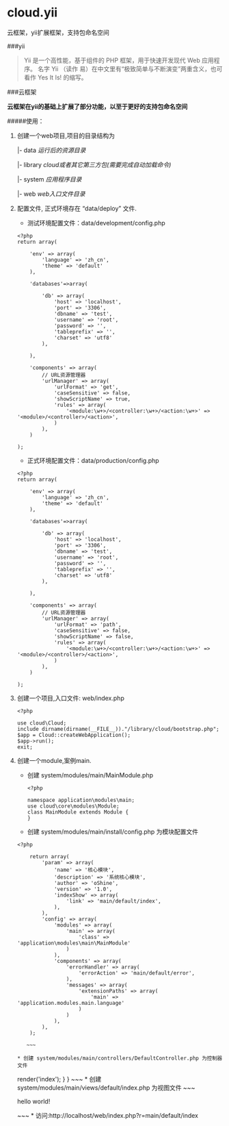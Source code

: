 # cloud.yii
云框架，yii扩展框架，支持包命名空间

###yii

>Yii 是一个高性能，基于组件的 PHP 框架，用于快速开发现代 Web 应用程序。
名字 Yii （读作 易）在中文里有“极致简单与不断演变”两重含义，也可看作 Yes It Is! 的缩写。

###云框架

**云框架在yii的基础上扩展了部分功能，以至于更好的支持包命名空间**


#####使用：

1. 创建一个web项目,项目的目录结构为

     |- data *运行后的资源目录*
     
     |- library *cloud或者其它第三方包(需要完成自动加载命令)*
     
     |- system *应用程序目录*
     
     |- web  *web入口文件目录*
     
2. 配置文件, 正式环境存在 “data/deploy” 文件.
 
	* 测试环境配置文件：data/development/config.php
	
	~~~
	<?php 
	return array(
   
	    'env' => array(
	        'language' => 'zh_cn',
	        'theme' => 'default'
	    ),
	  
	    'databases'=>array(
	
	        'db' => array(
	            'host' => 'localhost',
	            'port' => '3306',
	            'dbname' => 'test',
	            'username' => 'root',
	            'password' => '',
	            'tableprefix' => '',
	            'charset' => 'utf8'
	        ),
	
	    ),
	
	    'components' => array(
	        // URL资源管理器
	        'urlManager' => array(
	            'urlFormat' => 'get',
	            'caseSensitive' => false,
	            'showScriptName' => true,
	            'rules' => array(
	                '<module:\w+>/<controller:\w+>/<action:\w+>' => '<module>/<controller>/<action>', 
	            )
	        ),
	    )

	);
	~~~
	
	* 正式环境配置文件：data/production/config.php
	
	~~~
	<?php 
	return array(
   
	    'env' => array(
	        'language' => 'zh_cn',
	        'theme' => 'default'
	    ),
	  
	    'databases'=>array(
	
	        'db' => array(
	            'host' => 'localhost',
	            'port' => '3306',
	            'dbname' => 'test',
	            'username' => 'root',
	            'password' => '',
	            'tableprefix' => '',
	            'charset' => 'utf8'
	        ),
	
	    ),
	
	    'components' => array(
	        // URL资源管理器
	        'urlManager' => array(
	            'urlFormat' => 'path',
	            'caseSensitive' => false,
	            'showScriptName' => false,
	            'rules' => array(
	                '<module:\w+>/<controller:\w+>/<action:\w+>' => '<module>/<controller>/<action>', 
	            )
	        ),
	    )

	);
	~~~
	

3. 创建一个项目,入口文件: web/index.php

	~~~
	<?php 
	   
	use cloud\Cloud;
	include dirname(dirname(__FILE__))."/library/cloud/bootstrap.php";
	$app = Cloud::createWebApplication();
	$app->run();
	exit;   		  
	~~~

4. 创建一个module,案例main.

	* 创建 system/modules/main/MainModule.php
	
		~~~
   	 	<?php
    
       namespace application\modules\main;
       use cloud\core\modules\Module;
       class MainModule extends Module {
       }
		~~~
    * 创建 system/modules/main/install/config.php 为模块配置文件

  	 ~~~
    <?php
    
         return array(
             'param' => array(
                 'name' => '核心模块',
                 'description' => '系统核心模块',
                 'author' => 'oShine',
                 'version' => '1.0',
                 'indexShow' => array(
                     'link' => 'main/default/index',
                 ),
             ),
             'config' => array(
                 'modules' => array(
                     'main' => array(
                         'class' => 'application\modules\main\MainModule'
                     )
                 ),
                 'components' => array(
                     'errorHandler' => array(
                         'errorAction' => 'main/default/error',
                     ),
                     'messages' => array(
                         'extensionPaths' => array(
                             'main' => 'application.modules.main.language'
                         )
                     )
                 ),
             ),
         );
    
		~~~

    * 创建 system/modules/main/controllers/DefaultController.php 为控制器文件
     
     ~~~
    <?php
        namespace application\modules\main\controllers;
        use cloud\core\controllers\Controller;
        class DefaultController extends Controller
        {
            public function actionIndex(){
                return $this->render('index');
            }
        }
 	~~~
    *   创建 system/modules/main/views/default/index.php 为视图文件
     
          ~~~
          <p>hello world!</p>
          ~~~

    * 访问:http://localhost/web/index.php?r=main/default/index
